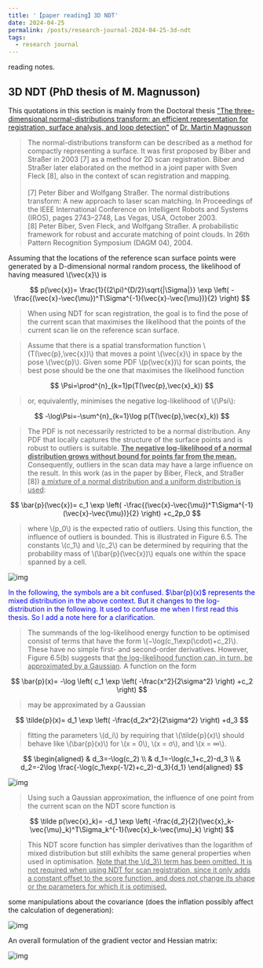 ```yaml
---
title: '【paper reading】3D NDT'
date: 2024-04-25
permalink: /posts/research-journal-2024-04-25-3d-ndt
tags:
  - research journal
---
```


reading notes.


## 3D NDT (PhD thesis of M. Magnusson)

This quotations in this section is mainly from the 
Doctoral thesis
["The three-dimensional normal-distributions transform: an efficient representation for registration, surface analysis, and loop detection"](https://oru.diva-portal.org/smash/record.jsf?pid=diva2%3A276162&dswid=-604) of 
[Dr. Martin Magnusson](https://www.oru.se/english/employee/martin_magnusson#Doctoral_thesis__monograph)


> The normal-distributions transform can be described as a method for compactly
representing a surface. It was first proposed by Biber and Straßer in
2003 [7] as a method for 2D scan registration. Biber and Straßer later elaborated
on the method in a joint paper with Sven Fleck [8], also in the context of
scan registration and mapping.<br><br>
[7] Peter Biber and Wolfgang Straßer. The normal distributions transform:
A new approach to laser scan matching. In Proceedings of the IEEE International
Conference on Intelligent Robots and Systems (IROS), pages
2743–2748, Las Vegas, USA, October 2003.<br>
[8] Peter Biber, Sven Fleck, and Wolfgang Straßer. A probabilistic framework
for robust and accurate matching of point clouds. In 26th Pattern
Recognition Symposium (DAGM 04), 2004.

Assuming that the locations of the reference
scan surface points were generated by a D-dimensional normal random process,
the likelihood of having measured \\(\vec{x}\\) is

$$
p(\vec{x})=
\frac{1}{(2\pi)^{D/2}\sqrt{|\Sigma|}}
\exp
\left(
  -\frac{(\vec{x}-\vec{\mu})^T\Sigma^{-1}(\vec{x}-\vec{\mu})}{2}
\right)
$$

> When using NDT for scan registration, the goal is to find the pose of the current
scan that maximises the likelihood that the points of the current scan lie on the
reference scan surface.

> Assume that
there is a spatial transformation function \\(T(\vec{p},\vec{x})\\) that moves a point \\(\vec{x}\\) in space
by the pose \\(\vec{p}\\). Given some PDF \\(p(\vec{x})\\) for scan points,
the best pose should be the one that maximises the likelihood function

$$
\Psi=\prod^{n}_{k=1}p(T(\vec{p},\vec{x}_k))
$$

> or, equivalently, minimises the negative log-likelihood of \\(\Psi\\):

$$
-\log\Psi=-\sum^{n}_{k=1}\log p(T(\vec{p},\vec{x}_k))
$$

> The PDF is not necessarily restricted to be a normal distribution. Any PDF
that locally captures the structure of the surface points and is robust to outliers
is suitable. **<u>The negative log-likelihood of a normal distribution grows without
bound for points far from the mean.</u>** Consequently, outliers in the scan data may
have a large influence on the result. In this work (as in the paper by Biber, Fleck,
and Straßer [8]) <u>a mixture of a normal distribution and a uniform distribution
is used</u>:

$$
\bar{p}(\vec{x})=
c_1
\exp
\left(
  -\frac{(\vec{x}-\vec{\mu})^T\Sigma^{-1}(\vec{x}-\vec{\mu})}{2}
\right)
+c_2p_0
$$

> where \\(p_0\\) is the expected ratio of outliers. Using this function, the influence of
outliers is bounded. This is illustrated in Figure 6.5. The constants \\(c_1\\) and \\(c_2\\)
can be determined by requiring that the probability mass of \\(\bar{p}(\vec{x})\\) equals one
within the space spanned by a cell.

![img](http://sunqinxuan.github.io/images/posts-research-journal-2024-04-25-img1.png)

<script src="https://cdn.mathjax.org/mathjax/latest/MathJax.js?config=TeX-AMS-MML_HTMLorMML"></script>

<font color=blue>
In the following, the symbols are a bit confused.
$\bar{p}(x)$ represents the mixed distribution in the above context.
But it changes to the log-distribution in the following.
It used to confuse me when I first read this thesis.
So I add a note here for a clarification.
</font>

> The summands of the log-likelihood energy function to be optimised consist
of terms that have the form \\(−\log(c_1\exp(\cdot)+c_2)\\). These
have no simple first- and second-order derivatives.
However, Figure 6.5(b) suggests
that <u>the log-likelihood function can, in turn, be approximated by a Gaussian</u>.
A function on the form 

$$
\bar{p}(x)=
-\log 
\left(
c_1
\exp
\left(
  -\frac{x^2}{2\sigma^2}
\right)
+c_2
\right)
$$

 > may be approximated by a Gaussian 

$$
\tilde{p}(x)=
d_1
\exp
\left(
  -\frac{d_2x^2}{2\sigma^2}
\right)
+d_3
$$
 
> fitting the parameters \\(d_i\\) by requiring that \\(\tilde{p}(x)\\) should behave like \\(\bar{p}(x)\\) for \\(x = 0\\), \\(x = σ\\), and \\(x = ∞\\).

$$
\begin{aligned}
& d_3=-\log(c_2) \\
& d_1=-\log(c_1+c_2)-d_3 \\
& d_2=-2\log
\frac{-\log(c_1\exp(-1/2)+c_2)-d_3}{d_1}
\end{aligned}
$$

![img](http://sunqinxuan.github.io/images/posts-research-journal-2024-04-25-img2.jpg)

> Using such a Gaussian approximation, the influence of one point from the current
scan on the NDT score function is

$$
\tilde p(\vec{x}_k)=
-d_1
\exp
\left(
  -\frac{d_2}{2}(\vec{x}_k-\vec{\mu}_k)^T\Sigma_k^{-1}(\vec{x}_k-\vec{\mu}_k)
\right)
$$

> This NDT score function has simpler derivatives than the logarithm of mixed distribution but still exhibits the same general properties when used in optimisation.
<u>Note that the \\(d_3\\) term has been omitted. It is not required
when using NDT for scan registration, since it only adds a constant offset to
the score function, and does not change its shape or the parameters for which
it is optimised.</u>

some manipulations about the covariance (does the inflation possibly affect the calculation of degeneration):

![img](http://sunqinxuan.github.io/images/posts-research-journal-2024-04-25-img3.png)

An overall formulation of the gradient vector and Hessian matrix:

![img](http://sunqinxuan.github.io/images/posts-research-journal-2024-04-25-img4.png)







































